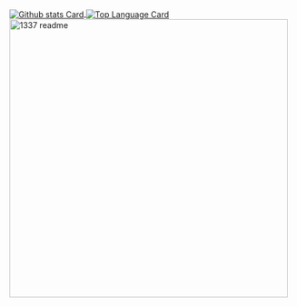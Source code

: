
<!--
### Hi there 👋
**mohamedLazyBob/mohamedLazyBob** is a ✨ _special_ ✨ repository because its `README.md` (this file) appears on your GitHub profile.

Here are some ideas to get you started:

- 🔭 I’m currently working on ...
- 🌱 I’m currently learning ...
- 👯 I’m looking to collaborate on ...
- 🤔 I’m looking for help with ...
- 💬 Ask me about ...
- 📫 How to reach me: ...
- 😄 Pronouns: ...
- ⚡ Fun fact: ...
-->



<!-- GitHub Stats Card      -->
<a href="https://github.com/mohamedLazyBob">
  <img align="center" alt="Github stats Card" src="https://github-readme-stats.vercel.app/api?username=mohamedLazyBob&line_height=40&show_icons=true&theme=dark" />
</a>

<!-- Top Languages Card      -->
<a href="">
  <img align="center" alt="Top Language Card" src="https://github-readme-stats.vercel.app/api/top-langs/?username=mohamedLazyBob&theme=dark" />
</a>

<!-- the dark theme version -->
<a href="https://github.com/mohouyizme/1337-readme">
  <img aligne="center" alt="1337 readme" height="490" src="https://1337-readme.vercel.app/api/profile?cursus=42&dark=true&login=mzaboub" />
</a>


<!-- GitHub Extra Pins       -->
<!--
<a href="https://github.com/anuraghazra/github-readme-stats">
  <img align="center" src="https://github-readme-stats.vercel.app/api/pin/?username=anuraghazra&repo=github-readme-stats" />
</a>
<a href="https://github.com/anuraghazra/convoychat">
  <img align="center" src="https://github-readme-stats.vercel.app/api/pin/?username=anuraghazra&repo=convoychat" />
</a>
-->

